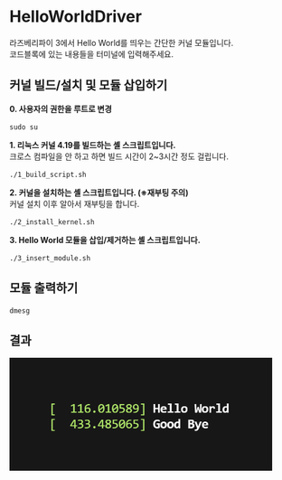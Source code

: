 # HelloWorldDriver
라즈베리파이 3에서 Hello World를 띄우는 간단한 커널 모듈입니다.  
코드블록에 있는 내용들을 터미널에 입력해주세요.

## 커널 빌드/설치 및 모듈 삽입하기
**0. 사용자의 권한을 루트로 변경**
```
sudo su
```
**1. 리눅스 커널 4.19를 빌드하는 셸 스크립트입니다.**   
크로스 컴파일을 안 하고 하면 빌드 시간이 2~3시간 정도 걸립니다.
```
./1_build_script.sh
```
**2. 커널을 설치하는 셸 스크립트입니다. (※재부팅 주의)**  
커널 설치 이후 알아서 재부팅을 합니다.
```
./2_install_kernel.sh
```
**3. Hello World 모듈을 삽입/제거하는 셸 스크립트입니다.**
```
./3_insert_module.sh
```

## 모듈 출력하기
```
dmesg
```

## 결과
<p align="left">
  <img src="https://github.com/2daeeun/HelloWorldDriver/blob/main/img/preview.png?raw=true  width="100" height="200"/>
</p>
